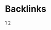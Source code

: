 # Backlinks
<a href="https://client.paltalk.com/client/webapp/client/External.wmt?url=http%3A%2F%2Fgamesroid.comamingacharya.com">1</a>
<a href="https://analytics.bluekai.com/site/16231?phint=event=click&phint=campaign=BRAND-TAB&phint=platform=search&done=http%3A%2F%2Fgamesroid.com">2</a>
